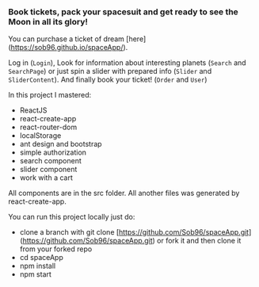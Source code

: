 ### Book tickets, pack your spacesuit and get ready to see the Moon in all its glory!
You can purchase a ticket of dream [here] (https://sob96.github.io/spaceApp/).

Log in (`Login`),
Look for information about interesting planets (`Search` and `SearchPage`)
or just spin a slider with prepared info (`Slider` and `SliderContent`).
And finally book your ticket! (`Order` and `User`)

In this project I mastered:
- ReactJS
- react-create-app
- react-router-dom
- localStorage
- ant design and bootstrap
- simple authorization
- search component
- slider component
- work with a cart

All components are in the src folder. All another files was generated by react-create-app.

You can run this project locally just do:

- clone a branch with git clone [https://github.com/Sob96/spaceApp.git] (https://github.com/Sob96/spaceApp.git) or fork it and then clone it from your forked repo
- cd spaceApp
- npm install
- npm start
